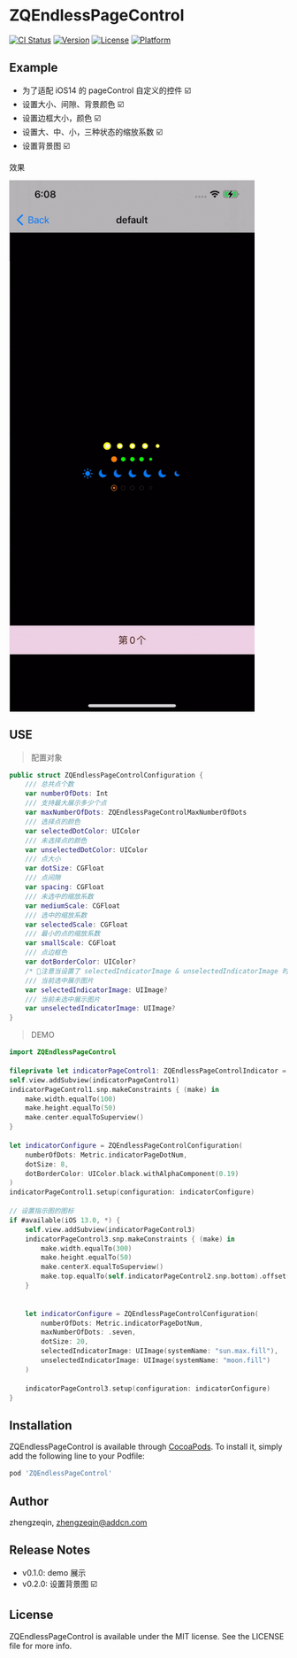 # ZQEndlessPageControl

[![CI Status](https://img.shields.io/travis/zhengzeqin/ZQEndlessPageControl.svg?style=flat)](https://travis-ci.org/zhengzeqin/ZQEndlessPageControl)
[![Version](https://img.shields.io/cocoapods/v/ZQEndlessPageControl.svg?style=flat)](https://cocoapods.org/pods/ZQEndlessPageControl)
[![License](https://img.shields.io/cocoapods/l/ZQEndlessPageControl.svg?style=flat)](https://cocoapods.org/pods/ZQEndlessPageControl)
[![Platform](https://img.shields.io/cocoapods/p/ZQEndlessPageControl.svg?style=flat)](https://cocoapods.org/pods/ZQEndlessPageControl)

## Example

- 为了适配 iOS14 的 pageControl 自定义的控件 ☑️
- 设置大小、间隙、背景颜色 ☑️
- 设置边框大小，颜色 ☑️
- 设置大、中、小，三种状态的缩放系数 ☑️
- 设置背景图 ☑️

效果

<img src="https://github.com/zeqinjie/ZQEndlessPageControl/blob/master/assets/1.gif" width="444" height="960" align="middle"/>

## USE

> 配置对象

```swift
public struct ZQEndlessPageControlConfiguration {
    /// 总共点个数
    var numberOfDots: Int
    /// 支持最大展示多少个点
    var maxNumberOfDots: ZQEndlessPageControlMaxNumberOfDots
    /// 选择点的颜色
    var selectedDotColor: UIColor
    /// 未选择点的颜色
    var unselectedDotColor: UIColor
    /// 点大小
    var dotSize: CGFloat
    /// 点间隙
    var spacing: CGFloat
    /// 未选中的缩放系数
    var mediumScale: CGFloat
    /// 选中的缩放系数
    var selectedScale: CGFloat
    /// 最小的点的缩放系数
    var smallScale: CGFloat
    /// 点边框色
    var dotBorderColor: UIColor?
    /* 📢注意当设置了 selectedIndicatorImage & unselectedIndicatorImage 时候，不展示默认的圆点*/
    /// 当前选中展示图片
    var selectedIndicatorImage: UIImage?
    /// 当前未选中展示图片
    var unselectedIndicatorImage: UIImage?
}
```

> DEMO

```swift
import ZQEndlessPageControl

fileprivate let indicatorPageControl1: ZQEndlessPageControlIndicator = ZQEndlessPageControlIndicator()
self.view.addSubview(indicatorPageControl1)
indicatorPageControl1.snp.makeConstraints { (make) in
    make.width.equalTo(100)
    make.height.equalTo(50)
    make.center.equalToSuperview()
}
    
let indicatorConfigure = ZQEndlessPageControlConfiguration(
    numberOfDots: Metric.indicatorPageDotNum,
    dotSize: 8,
    dotBorderColor: UIColor.black.withAlphaComponent(0.19)
)
indicatorPageControl1.setup(configuration: indicatorConfigure)

// 设置指示图的图标
if #available(iOS 13.0, *) {
    self.view.addSubview(indicatorPageControl3)
    indicatorPageControl3.snp.makeConstraints { (make) in
        make.width.equalTo(300)
        make.height.equalTo(50)
        make.centerX.equalToSuperview()
        make.top.equalTo(self.indicatorPageControl2.snp.bottom).offset(10)
    }
    
    
    let indicatorConfigure = ZQEndlessPageControlConfiguration(
        numberOfDots: Metric.indicatorPageDotNum,
        maxNumberOfDots: .seven,
        dotSize: 20,
        selectedIndicatorImage: UIImage(systemName: "sun.max.fill"),
        unselectedIndicatorImage: UIImage(systemName: "moon.fill")
    )
    
	indicatorPageControl3.setup(configuration: indicatorConfigure)
}
```

## Installation

ZQEndlessPageControl is available through [CocoaPods](https://cocoapods.org). To install
it, simply add the following line to your Podfile:

```ruby
pod 'ZQEndlessPageControl'
```

## Author

zhengzeqin, zhengzeqin@addcn.com

## Release Notes
- v0.1.0: demo 展示
- v0.2.0: 设置背景图 ☑️

## License

ZQEndlessPageControl is available under the MIT license. See the LICENSE file for more info.
